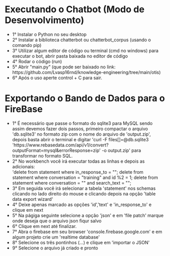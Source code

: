 <h1>Executando o Chatbot (Modo de Desenvolvimento)</h1>

<ul>
 <li>1° Instalar o Python no seu desktop</li>
 <li>2° Instalar a biblioteca chatterbot ou chatterbot_corpus (usando o comando pip)</li>
 <li>3° Utilizar algum editor de código ou terminal (cmd no windows) para executar o bot, abrir pasta baixada no editor de código</li>
 <li>4° Rodar o código (run)</li>
 <li>5° Abrir "main.py" (que pode ser baixado no link: https://github.com/Lvasp16rnd/knowledge-engineering/tree/main/otis)</li>
 <li>6° Após o uso aperte control + C para sair.</li>
</ul>

<h1>Exportando o Bando de Dados para o FireBase</h1>

<ul>
<li>1° É necessário que passe o formato do sqlite3 para MySQL
sendo assim devemos fazer dois passos, primeiro compactar o arquivo 'db.sqlite3' no formato zip com o nome do arquivo de 'output.zip',
depois basta abrir o terminal e digitar 'curl -F files[]=@db.sqlite3 'https://www.rebasedata.com/api/v1/convert?outputFormat=mysql&errorResponse=zip' -o output.zip' para transformar no formato SQL.</li>

<li>2° No workbench você irá executar todas as linhas e depois as adicionais:</li>
'delete from statement where in_response_to = "";
 delete from statement where conversation = "training" and id %2 = 1;
 delete from statement where conversation = "" and search_text = "";

<li>3° Em seguida você irá selecionar a tabela 'statement' nos schemas clicando no lado direito do mouse e clicando depois na opção 'table data export wizard'</li>

<li>4° Deixe apenas marcado as opções 'id','text' e 'in_response_to' e clique em next</li>

<li>5° Na págiga seguinte selecione a opção 'json' e em 'file patch' marque onde deseja que o arquivo json fiqur salvo</li>

<li>6° Clique em next até finalizar.</li>

<li>7° Abra o firebase em seu browser 'console.firebase.google.com' e em algum projeto crie um 'realtime database'</li>

<li>8° Selecione os três pontinhos (...) e clique em 'importar o JSON'</li>

<li>9° Selecione o arquivo já criado e pronto</li>
</ul>
